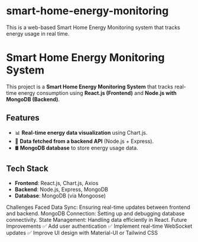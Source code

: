 # smart-home-energy-monitoring
This is a web-based Smart Home Energy Monitoring system that tracks energy usage in real time.

# Smart Home Energy Monitoring System

This project is a **Smart Home Energy Monitoring System** that tracks real-time energy consumption using **React.js (Frontend)** and **Node.js with MongoDB (Backend)**.

## Features
- 📊 **Real-time energy data visualization** using Chart.js.
- 🔄 **Data fetched from a backend API** (Node.js + Express).
- 🛢 **MongoDB database** to store energy usage data.

## Tech Stack
- **Frontend**: React.js, Chart.js, Axios
- **Backend**: Node.js, Express, MongoDB
- **Database**: MongoDB (via Mongoose)

Challenges Faced
Data Sync: Ensuring real-time updates between frontend and backend.
MongoDB Connection: Setting up and debugging database connectivity.
State Management: Handling data efficiently in React.
Future Improvements
✅ Add user authentication
✅ Implement real-time WebSocket updates
✅ Improve UI design with Material-UI or Tailwind CSS
